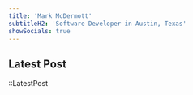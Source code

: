 ```yaml
---
title: 'Mark McDermott'
subtitleH2: 'Software Developer in Austin, Texas'
showSocials: true
---
```

## Latest Post
::LatestPost